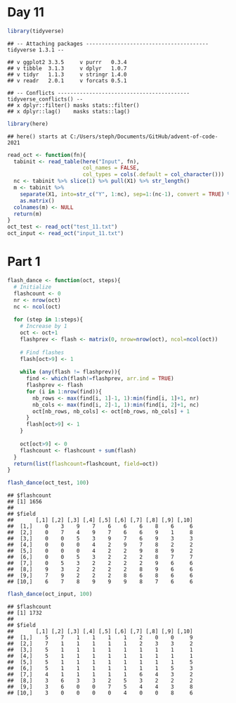 Day 11
================

``` r
library(tidyverse)
```

    ## -- Attaching packages --------------------------------------- tidyverse 1.3.1 --

    ## v ggplot2 3.3.5     v purrr   0.3.4
    ## v tibble  3.1.3     v dplyr   1.0.7
    ## v tidyr   1.1.3     v stringr 1.4.0
    ## v readr   2.0.1     v forcats 0.5.1

    ## -- Conflicts ------------------------------------------ tidyverse_conflicts() --
    ## x dplyr::filter() masks stats::filter()
    ## x dplyr::lag()    masks stats::lag()

``` r
library(here)
```

    ## here() starts at C:/Users/steph/Documents/GitHub/advent-of-code-2021

``` r
read_oct <- function(fn){
  tabinit <- read_table(here("Input", fn), 
                        col_names = FALSE, 
                        col_types = cols(.default = col_character()))
  nc <- tabinit %>% slice(1) %>% pull(X1) %>% str_length()
  m <- tabinit %>%
    separate(X1, into=str_c("Y", 1:nc), sep=1:(nc-1), convert = TRUE) %>%
    as.matrix()
  colnames(m) <- NULL
  return(m)
}
oct_test <- read_oct("test_11.txt")
oct_input <- read_oct("input_11.txt")
```

# Part 1

``` r
flash_dance <- function(oct, steps){
  # Initialize
  flashcount <- 0
  nr <- nrow(oct)
  nc <- ncol(oct)
  
  for (step in 1:steps){
    # Increase by 1
    oct <- oct+1
    flashprev <- flash <- matrix(0, nrow=nrow(oct), ncol=ncol(oct))
    
    # Find flashes
    flash[oct>9] <- 1
    
    while (any(flash != flashprev)){
      find <- which(flash!=flashprev, arr.ind = TRUE)
      flashprev <- flash
      for (i in 1:nrow(find)){
        nb_rows <- max(find[i, 1]-1, 1):min(find[i, 1]+1, nr)
        nb_cols <- max(find[i, 2]-1, 1):min(find[i, 2]+1, nc)
        oct[nb_rows, nb_cols] <- oct[nb_rows, nb_cols] + 1
      }
      flash[oct>9] <- 1
    }
    
    oct[oct>9] <- 0
    flashcount <- flashcount + sum(flash)
  }
  return(list(flashcount=flashcount, field=oct))
}

flash_dance(oct_test, 100)
```

    ## $flashcount
    ## [1] 1656
    ## 
    ## $field
    ##       [,1] [,2] [,3] [,4] [,5] [,6] [,7] [,8] [,9] [,10]
    ##  [1,]    0    3    9    7    6    6    6    8    6     6
    ##  [2,]    0    7    4    9    7    6    6    9    1     8
    ##  [3,]    0    0    5    3    9    7    6    9    3     3
    ##  [4,]    0    0    0    4    2    9    7    8    2     2
    ##  [5,]    0    0    0    4    2    2    9    8    9     2
    ##  [6,]    0    0    5    3    2    2    2    8    7     7
    ##  [7,]    0    5    3    2    2    2    2    9    6     6
    ##  [8,]    9    3    2    2    2    2    8    9    6     6
    ##  [9,]    7    9    2    2    2    8    6    8    6     6
    ## [10,]    6    7    8    9    9    9    8    7    6     6

``` r
flash_dance(oct_input, 100)
```

    ## $flashcount
    ## [1] 1732
    ## 
    ## $field
    ##       [,1] [,2] [,3] [,4] [,5] [,6] [,7] [,8] [,9] [,10]
    ##  [1,]    5    7    1    1    1    1    2    0    0     9
    ##  [2,]    7    1    1    1    1    1    2    3    3     2
    ##  [3,]    5    1    1    1    1    1    1    1    1     1
    ##  [4,]    5    1    1    1    1    1    1    1    1     1
    ##  [5,]    5    1    1    1    1    1    1    1    1     5
    ##  [6,]    5    1    1    1    1    1    1    1    5     3
    ##  [7,]    4    1    1    1    1    1    6    4    3     2
    ##  [8,]    3    6    3    3    2    5    3    2    2     2
    ##  [9,]    3    6    0    0    7    5    4    4    3     8
    ## [10,]    3    0    0    0    0    4    0    0    8     6
